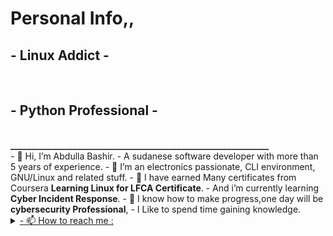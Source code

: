 <h1> Personal Info,,</h1>
<h2>- Linux Addict -</h2><br>
<h2>- Python Professional -</h2><br>
<strong>______________________________________________________________</strong><br>
- 👋 Hi, I’m Abdulla Bashir.
- A sudanese software developer with more than 5 years of experience.
- 👀 I’m an electronics passionate, CLI environment, GNU/Linux and related stuff.
- 🌱 I have earned Many certificates from Coursera <strong>Learning Linux for LFCA Certificate</strong>.
- And i’m currently learning <strong>Cyber Incident Response</strong>.
- 💞️ I know how to make progress,one day will be <strong>cybersecurity Professional</strong>,
- I Like to spend time gaining knowledge.


<details>
  <summary>
    <a href="#">- 📫 How to reach me :</a>
  </summary>
- _Gmail     : 3bdalla995@gmail.com_
- _Whatsapp  : +974 71203694_
- _Mobile    : +974 71203694_
- _Telegram  : @abdalloz_
- _Twitter   : @3bdalloz_

</details>
